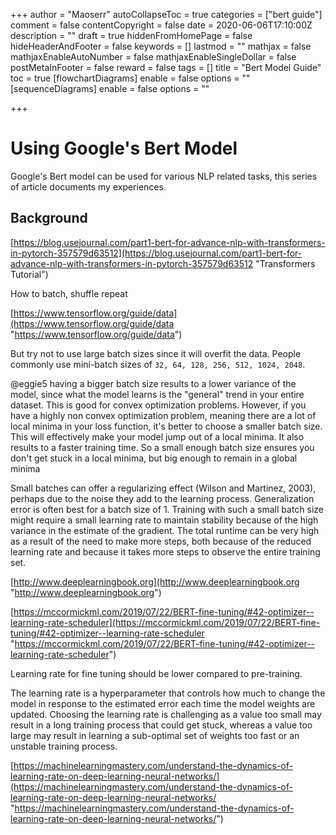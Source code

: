 +++
author = "Maoserr"
autoCollapseToc = true
categories = ["bert guide"]
comment = false
contentCopyright = false
date = 2020-06-06T17:10:00Z
description = ""
draft = true
hiddenFromHomePage = false
hideHeaderAndFooter = false
keywords = []
lastmod = ""
mathjax = false
mathjaxEnableAutoNumber = false
mathjaxEnableSingleDollar = false
postMetaInFooter = false
reward = false
tags = []
title = "Bert Model Guide"
toc = true
[flowchartDiagrams]
enable = false
options = ""
[sequenceDiagrams]
enable = false
options = ""

+++
# Using Google's Bert Model

Google's Bert model can be used for various NLP related tasks, this series of article documents my experiences.

## Background

[https://blog.usejournal.com/part1-bert-for-advance-nlp-with-transformers-in-pytorch-357579d63512](https://blog.usejournal.com/part1-bert-for-advance-nlp-with-transformers-in-pytorch-357579d63512 "Transformers Tutorial")

How to batch, shuffle repeat

[https://www.tensorflow.org/guide/data](https://www.tensorflow.org/guide/data "https://www.tensorflow.org/guide/data")

But try not to use large batch sizes since it will overfit the data. People commonly use mini-batch sizes of `32, 64, 128, 256, 512, 1024, 2048`.

@eggie5 having a bigger batch size results to a lower variance of the model, since what the model learns is the "general" trend in your entire dataset. This is good for convex optimization problems. However, if you have a highly non convex optimization problem, meaning there are a lot of local minima in your loss function, it's better to choose a smaller batch size. This will effectively make your model jump out of a local minima. It also results to a faster training time. So a small enough batch size ensures you don't get stuck in a local minima, but big enough to remain in a global minima

Small batches can offer a regularizing effect (Wilson and Martinez, 2003), perhaps due to the noise they add to the learning process. Generalization error is often best for a batch size of 1. Training with such a small batch size might require a small learning rate to maintain stability because of the high variance in the estimate of the gradient. The total runtime can be very high as a result of the need to make more steps, both because of the reduced learning rate and because it takes more steps to observe the entire training set.

[http://www.deeplearningbook.org](http://www.deeplearningbook.org "http://www.deeplearningbook.org")

[https://mccormickml.com/2019/07/22/BERT-fine-tuning/#42-optimizer--learning-rate-scheduler](https://mccormickml.com/2019/07/22/BERT-fine-tuning/#42-optimizer--learning-rate-scheduler "https://mccormickml.com/2019/07/22/BERT-fine-tuning/#42-optimizer--learning-rate-scheduler")

Learning rate for fine tuning should be lower compared to pre-training.

The learning rate is a hyperparameter that controls how much to change the model in response to the estimated error each time the model weights are updated. Choosing the learning rate is challenging as a value too small may result in a long training process that could get stuck, whereas a value too large may result in learning a sub-optimal set of weights too fast or an unstable training process.

[https://machinelearningmastery.com/understand-the-dynamics-of-learning-rate-on-deep-learning-neural-networks/](https://machinelearningmastery.com/understand-the-dynamics-of-learning-rate-on-deep-learning-neural-networks/ "https://machinelearningmastery.com/understand-the-dynamics-of-learning-rate-on-deep-learning-neural-networks/")